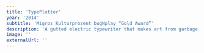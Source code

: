 ```yaml
---
title: 'TypePlotter'
year: '2014'
subtitle: 'Migros Kulturprozent bugNplay “Gold Award”'
description: 'A gutted electric typewriter that makes art from garbage'
image: ''
externalUrl: ''
---
```


